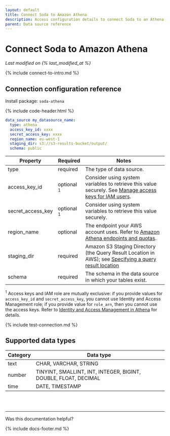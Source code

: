```yaml
---
layout: default
title: Connect Soda to Amazon Athena
description: Access configuration details to connect Soda to an Athena data source.
parent: Data source reference
---
```


# Connect Soda to Amazon Athena
<!--Linked to UI, access Shlink-->
*Last modified on {% last_modified_at %}*

{% include connect-to-intro.md %}

## Connection configuration reference
Install package: `soda-athena`

{% include code-header.html %}
```yaml
data_source my_datasource_name:
  type: athena
  access_key_id: xxxx
  secret_access_key: xxxx
  region_name: eu-west-1
  staging_dir: s3://s3-results-bucket/output/
  schema: public
```

| Property          | Required | Notes                                                      |
| ----------------- | -------- | ---------------------------------------------------------- |
| type              | required | The type of data source.                                   |
| access_key_id     | optional <sup>1</sup> | Consider using system variables to retrieve this value securely. See <a href="https://docs.aws.amazon.com/IAM/latest/UserGuide/id_credentials_access-keys.html" target="_blank">Manage access keys for IAM users</a>.|
| secret_access_key | optional <sup>1</sup> | Consider using system variables to retrieve this value securely. |
| region_name       | optional | The endpoint your AWS account uses. Refer to <a href="https://docs.aws.amazon.com/general/latest/gr/athena.html" target="_blank">Amazon Athena endpoints and quotas</a>. |
| staging_dir       | required | Amazon S3 Staging Directory (the Query Result Location in AWS); see <a href="https://docs.aws.amazon.com/athena/latest/ug/querying.html#query-results-specify-location" target="_blank">Specifying a query result location</a> |
| schema            | required | The schema in the data source in which your tables exist.           |

<sup>1</sup> Access keys and IAM role are mutually exclusive: if you provide values for `access_key_id` and `secret_access_key`, you cannot use Identity and Access Management role; if you provide value for `role_arn`, then you cannot use the access keys. Refer to [Identity and Access Management in Athena](https://docs.aws.amazon.com/athena/latest/ug/security-iam-athena.html) for details.

{% include test-connection.md %}

## Supported data types

| Category | Data type                                                       |
| -------- | --------------------------------------------------------------- |
| text     | CHAR, VARCHAR, STRING                                           |
| number   | TINYINT, SMALLINT, INT, INTEGER, BIGINT, DOUBLE, FLOAT, DECIMAL |
| time     | DATE, TIMESTAMP                                                 |

<br />
<br />

---

Was this documentation helpful?

<!-- LikeBtn.com BEGIN -->
<span class="likebtn-wrapper" data-theme="tick" data-i18n_like="Yes" data-ef_voting="grow" data-show_dislike_label="true" data-counter_zero_show="true" data-i18n_dislike="No"></span>
<script>(function(d,e,s){if(d.getElementById("likebtn_wjs"))return;a=d.createElement(e);m=d.getElementsByTagName(e)[0];a.async=1;a.id="likebtn_wjs";a.src=s;m.parentNode.insertBefore(a, m)})(document,"script","//w.likebtn.com/js/w/widget.js");</script>
<!-- LikeBtn.com END -->

{% include docs-footer.md %}